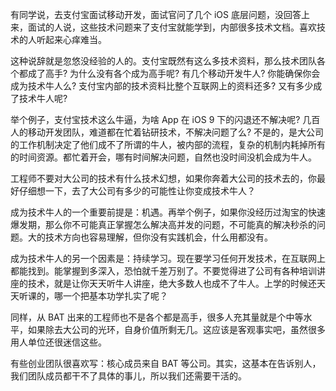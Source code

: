 有同学说，去支付宝面试移动开发，面试官问了几个 iOS 底层问题，没回答上来，面试的人说，这些技术问题来了支付宝就能学到，内部很多技术文档。喜欢技术的人听起来心痒难当。

这种说辞就是忽悠没经验的人的。支付宝既然有这么多技术资料，那么技术团队各个都成了高手?  为什么没有各个成为高手呢? 有几个移动开发牛人? 你能确保你会成为技术牛人么? 支付宝内部的技术资料比整个互联网上的资料还多? 又有多少成了技术牛人呢?

举个例子，支付宝技术这么牛逼，为啥 App 在 iOS 9 下的闪退还不解决呢? 几百人的移动开发团队，难道都在忙着钻研技术，不解决问题了么?  不是的，是大公司的工作机制决定了他们成不了所谓的牛人，被内部的流程，复杂的机制内耗掉所有的时间资源。都忙着开会，哪有时间解决问题，自然也没时间没机会成为牛人。

工程师不要对大公司的技术有什么技术幻想，如果你奔着大公司的技术去的，你最好仔细想一下，去了大公司有多少的可能性让你变成技术牛人？

成为技术牛人的一个重要前提是：机遇。再举个例子，如果你没经历过淘宝的快速爆发期，那么你不可能真正掌握怎么解决高并发的问题，不可能真的解决秒杀的问题。大的技术方向也容易理解，但你没有实践机会，什么用都没有。

成为技术牛人的另一个因素是：持续学习。现在要学习任何开发技术，在互联网上都能找到。能掌握到多深入，恐怕就千差万别了。不要觉得进了公司有各种培训讲座的技术，就是让你天天听牛人讲座，绝大多数人也成不了牛人。上学的时候还天天听课的，哪一个把基本功学扎实了呢？

同样，从 BAT 出来的工程师也不是各个都是高手，很多人充其量就是个中等水平，如果除去大公司的光环，自身价值所剩无几。这应该是客观事实吧，虽然很多用人单位还很迷信这些。

有些创业团队很喜欢写：核心成员来自 BAT 等公司。其实，这基本在告诉别人，我们团队成员都干不了具体的事儿，所以我们还需要干活的。

